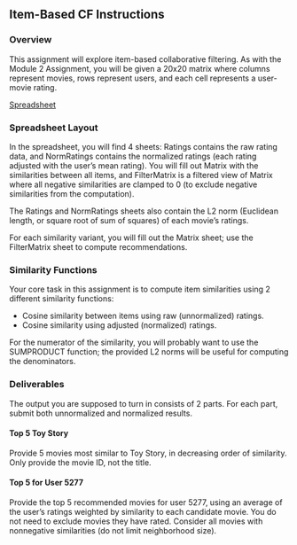## Item-Based CF Instructions

### Overview

This assignment will explore item-based collaborative filtering. As with the Module 2 Assignment, you will be given a 20x20 matrix where columns represent movies, rows represent users, and each cell represents a user-movie rating.

[Spreadsheet](https://d396qusza40orc.cloudfront.net/umntestsite/on-demand_files/A5/Assignment%205.xls)

### Spreadsheet Layout

In the spreadsheet, you will find 4 sheets: Ratings contains the raw rating data, and NormRatings contains the normalized ratings (each rating adjusted with the user’s mean rating). You will fill out Matrix with the similarities between all items, and FilterMatrix is a filtered view of Matrix where all negative similarities are clamped to 0 (to exclude negative similarities from the computation).

The Ratings and NormRatings sheets also contain the L2 norm (Euclidean length, or square root of sum of squares) of each movie’s ratings.

For each similarity variant, you will fill out the Matrix sheet; use the FilterMatrix sheet to compute recommendations.

### Similarity Functions

Your core task in this assignment is to compute item similarities using 2 different similarity functions:

* Cosine similarity between items using raw (unnormalized) ratings.
* Cosine similarity using adjusted (normalized) ratings.

For the numerator of the similarity, you will probably want to use the SUMPRODUCT function; the provided L2 norms will be useful for computing the denominators.


### Deliverables

The output you are supposed to turn in consists of 2 parts. For each part, submit both unnormalized and normalized results.

#### Top 5 Toy Story

Provide 5 movies most similar to Toy Story, in decreasing order of similarity. Only provide the movie ID, not the title.

#### Top 5 for User 5277

Provide the top 5 recommended movies for user 5277, using an average of the user’s ratings weighted by similarity to each candidate movie. You do not need to exclude movies they have rated. Consider all movies with nonnegative similarities (do not limit neighborhood size).
